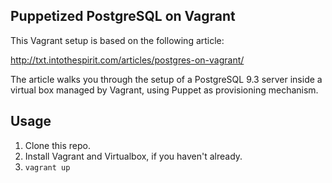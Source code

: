 Puppetized PostgreSQL on Vagrant
--------------------------------

This Vagrant setup is based on the following article:

http://txt.intothespirit.com/articles/postgres-on-vagrant/

The article walks you through the setup of a PostgreSQL 9.3 server inside a virtual box managed by Vagrant, using Puppet as provisioning mechanism.

## Usage

1. Clone this repo.
2. Install Vagrant and Virtualbox, if you haven't already.
3. `vagrant up`

